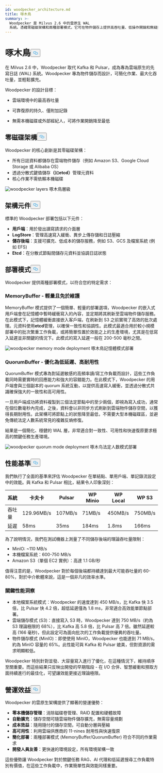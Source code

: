 ```yaml
---
id: woodpecker_architecture.md
title: 啄木鳥
summary: >-
  Woodpecker 是 Milvus 2.6 中的雲原生 WAL
  系統。憑藉零磁碟架構和兩種部署模式，它可在物件儲存上提供高吞吐量、低操作開銷和無縫擴充能力。
---
```

<h1 id="Woodpecker" class="common-anchor-header">啄木鳥<button data-href="#Woodpecker" class="anchor-icon" translate="no">
      <svg translate="no"
        aria-hidden="true"
        focusable="false"
        height="20"
        version="1.1"
        viewBox="0 0 16 16"
        width="16"
      >
        <path
          fill="#0092E4"
          fill-rule="evenodd"
          d="M4 9h1v1H4c-1.5 0-3-1.69-3-3.5S2.55 3 4 3h4c1.45 0 3 1.69 3 3.5 0 1.41-.91 2.72-2 3.25V8.59c.58-.45 1-1.27 1-2.09C10 5.22 8.98 4 8 4H4c-.98 0-2 1.22-2 2.5S3 9 4 9zm9-3h-1v1h1c1 0 2 1.22 2 2.5S13.98 12 13 12H9c-.98 0-2-1.22-2-2.5 0-.83.42-1.64 1-2.09V6.25c-1.09.53-2 1.84-2 3.25C6 11.31 7.55 13 9 13h4c1.45 0 3-1.69 3-3.5S14.5 6 13 6z"
        ></path>
      </svg>
    </button></h1><p>在 Milvus 2.6 中，Woodpecker 取代 Kafka 和 Pulsar，成為專為雲端原生的先寫日誌 (WAL) 系統。Woodpecker 專為物件儲存而設計，可簡化作業、最大化吞吐量，並輕鬆擴充。</p>
<p>Woodpecker 的設計目標：</p>
<ul>
<li><p>雲端環境中的最高吞吐量</p></li>
<li><p>可靠復原的持久、僅附加記錄</p></li>
<li><p>無需本機磁碟或外部經紀人，可將作業開銷降至最低</p></li>
</ul>
<h2 id="Zero-disk-architecture" class="common-anchor-header">零磁碟架構<button data-href="#Zero-disk-architecture" class="anchor-icon" translate="no">
      <svg translate="no"
        aria-hidden="true"
        focusable="false"
        height="20"
        version="1.1"
        viewBox="0 0 16 16"
        width="16"
      >
        <path
          fill="#0092E4"
          fill-rule="evenodd"
          d="M4 9h1v1H4c-1.5 0-3-1.69-3-3.5S2.55 3 4 3h4c1.45 0 3 1.69 3 3.5 0 1.41-.91 2.72-2 3.25V8.59c.58-.45 1-1.27 1-2.09C10 5.22 8.98 4 8 4H4c-.98 0-2 1.22-2 2.5S3 9 4 9zm9-3h-1v1h1c1 0 2 1.22 2 2.5S13.98 12 13 12H9c-.98 0-2-1.22-2-2.5 0-.83.42-1.64 1-2.09V6.25c-1.09.53-2 1.84-2 3.25C6 11.31 7.55 13 9 13h4c1.45 0 3-1.69 3-3.5S14.5 6 13 6z"
        ></path>
      </svg>
    </button></h2><p>Woodpecker 的核心創新是其零磁碟架構：</p>
<ul>
<li>所有日誌資料都儲存在雲端物件儲存（例如 Amazon S3、Google Cloud Storage 或 Alibaba OS）</li>
<li>透過分散式鍵值儲存<strong>（</strong>如<strong>etcd）</strong>管理元資料</li>
<li>核心作業不需依賴本機磁碟</li>
</ul>
<p>
  
   <span class="img-wrapper"> <img translate="no" src="/docs/v2.6.x/assets/woodpecker_layers.png" alt="woodpecker layers" class="doc-image" id="woodpecker-layers" />
   </span> <span class="img-wrapper"> <span>啄木鳥層級</span> </span></p>
<h2 id="Architecture-components" class="common-anchor-header">架構元件<button data-href="#Architecture-components" class="anchor-icon" translate="no">
      <svg translate="no"
        aria-hidden="true"
        focusable="false"
        height="20"
        version="1.1"
        viewBox="0 0 16 16"
        width="16"
      >
        <path
          fill="#0092E4"
          fill-rule="evenodd"
          d="M4 9h1v1H4c-1.5 0-3-1.69-3-3.5S2.55 3 4 3h4c1.45 0 3 1.69 3 3.5 0 1.41-.91 2.72-2 3.25V8.59c.58-.45 1-1.27 1-2.09C10 5.22 8.98 4 8 4H4c-.98 0-2 1.22-2 2.5S3 9 4 9zm9-3h-1v1h1c1 0 2 1.22 2 2.5S13.98 12 13 12H9c-.98 0-2-1.22-2-2.5 0-.83.42-1.64 1-2.09V6.25c-1.09.53-2 1.84-2 3.25C6 11.31 7.55 13 9 13h4c1.45 0 3-1.69 3-3.5S14.5 6 13 6z"
        ></path>
      </svg>
    </button></h2><p>標準的 Woodpecker 部署包括以下元件：</p>
<ul>
<li><strong>用戶端</strong>：用於發出讀寫請求的介面層</li>
<li><strong>LogStore</strong>：管理高速寫入緩衝、異步上傳存儲和日誌壓縮</li>
<li><strong>儲存後端</strong>：支援可擴充、低成本的儲存服務，例如 S3、GCS 及檔案系統 (例如 EFS)</li>
<li><strong>Etcd</strong>：在分散式節點間儲存元資料並協調日誌狀態</li>
</ul>
<h2 id="Deployment-modes" class="common-anchor-header">部署模式<button data-href="#Deployment-modes" class="anchor-icon" translate="no">
      <svg translate="no"
        aria-hidden="true"
        focusable="false"
        height="20"
        version="1.1"
        viewBox="0 0 16 16"
        width="16"
      >
        <path
          fill="#0092E4"
          fill-rule="evenodd"
          d="M4 9h1v1H4c-1.5 0-3-1.69-3-3.5S2.55 3 4 3h4c1.45 0 3 1.69 3 3.5 0 1.41-.91 2.72-2 3.25V8.59c.58-.45 1-1.27 1-2.09C10 5.22 8.98 4 8 4H4c-.98 0-2 1.22-2 2.5S3 9 4 9zm9-3h-1v1h1c1 0 2 1.22 2 2.5S13.98 12 13 12H9c-.98 0-2-1.22-2-2.5 0-.83.42-1.64 1-2.09V6.25c-1.09.53-2 1.84-2 3.25C6 11.31 7.55 13 9 13h4c1.45 0 3-1.69 3-3.5S14.5 6 13 6z"
        ></path>
      </svg>
    </button></h2><p>Woodpecker 提供兩種部署模式，以符合您的特定需求：</p>
<h3 id="MemoryBuffer---Lightweight-and-maintenance-free" class="common-anchor-header">MemoryBuffer - 輕量且免於維護</h3><p>MemoryBuffer 模式提供了一個簡單、輕量的部署選項，Woodpecker 的嵌入式用戶端會在記憶體中暫時緩衝寫入的內容，並定期將其刷新至雲端物件儲存服務。在此模式下，記憶體緩衝直接嵌入客戶端，在刷新到 S3 之前實現了高效的批次處理。元資料使用<strong>etcd</strong>管理，以確保一致性和協調性。此模式最適合用於較小規模部署中的批次繁重工作負載，或將簡單性置於效能之上的生產環境，尤其是在低寫入延遲並非關鍵的情況下。此模式的寫入延遲一般在 200-500 毫秒之間。</p>
<p>
  
   <span class="img-wrapper"> <img translate="no" src="/docs/v2.6.x/assets/woodpecker_memorybuffer_mode_deployment.png" alt="woodpecker memory mode deployment" class="doc-image" id="woodpecker-memory-mode-deployment" />
   </span> <span class="img-wrapper"> <span>啄木鳥記憶體模式部署</span> </span></p>
<h3 id="QuorumBuffer---Optimized-for-low-latency-high-durability" class="common-anchor-header">QuorumBuffer - 優化為低延遲、高耐用性</h3><p>QuorumBuffer 模式專為對延遲敏感的高頻率讀/寫工作負載而設計，這些工作負載同時需要實時的回應能力和強大的容錯能力。在此模式下，Woodpecker 的用戶端會與三個副本的 quorum 系統互動，以提供高速寫入緩衝，並透過分散式共識確保強大的一致性和高可用性。</p>
<p>一旦用戶端成功將資料複製到三個法定節點中的至少兩個，即視為寫入成功，通常在個位數毫秒內完成，之後，資料會以非同步方式刷新到雲端物件儲存空間，以獲得長期耐用性。此架構可將節點上的狀態降至最低，不需要大型本機磁碟區，並避免傳統法定人數系統常見的複雜反熵修復。</p>
<p>結果是一個簡化、穩健的 WAL 層，非常適合對一致性、可用性和快速復原要求極高的關鍵任務生產環境。</p>
<p>
  
   <span class="img-wrapper"> <img translate="no" src="/docs/v2.6.x/assets/woodpecker_quorumbuffer_mode_deployment.png" alt="woodpecker quorum mode deployment" class="doc-image" id="woodpecker-quorum-mode-deployment" />
   </span> <span class="img-wrapper"> <span>啄木鸟法定人数模式部署</span> </span></p>
<h2 id="Performance-benchmarks" class="common-anchor-header">性能基準<button data-href="#Performance-benchmarks" class="anchor-icon" translate="no">
      <svg translate="no"
        aria-hidden="true"
        focusable="false"
        height="20"
        version="1.1"
        viewBox="0 0 16 16"
        width="16"
      >
        <path
          fill="#0092E4"
          fill-rule="evenodd"
          d="M4 9h1v1H4c-1.5 0-3-1.69-3-3.5S2.55 3 4 3h4c1.45 0 3 1.69 3 3.5 0 1.41-.91 2.72-2 3.25V8.59c.58-.45 1-1.27 1-2.09C10 5.22 8.98 4 8 4H4c-.98 0-2 1.22-2 2.5S3 9 4 9zm9-3h-1v1h1c1 0 2 1.22 2 2.5S13.98 12 13 12H9c-.98 0-2-1.22-2-2.5 0-.83.42-1.64 1-2.09V6.25c-1.09.53-2 1.84-2 3.25C6 11.31 7.55 13 9 13h4c1.45 0 3-1.69 3-3.5S14.5 6 13 6z"
        ></path>
      </svg>
    </button></h2><p>我們執行了全面的基準來評估 Woodpecker 在單結點、單用戶端、單記錄流設定中的效能。與 Kafka 和 Pulsar 相比，結果令人印象深刻：</p>
<table>
<thead>
<tr><th>系統</th><th>卡夫卡</th><th>Pulsar</th><th>WP Minio</th><th>WP Local</th><th>WP S3</th></tr>
</thead>
<tbody>
<tr><td>吞吐量</td><td>129.96MB/s</td><td>107MB/s</td><td>71MB/s</td><td>450MB/s</td><td>750MB/s</td></tr>
<tr><td>延遲</td><td>58ms</td><td>35ms</td><td>184ms</td><td>1.8ms</td><td>166ms</td></tr>
</tbody>
</table>
<p>為了說明情況，我們在測試機器上測量了不同儲存後端的理論吞吐量限制：</p>
<ul>
<li>MinIO: ~110 MB/s</li>
<li>本機檔案系統：600-750 MB/s</li>
<li>Amazon S3（單個 EC2 實例）：高達 1.1 GB/秒</li>
</ul>
<p>值得注意的是，Woodpecker 對於每個後端都持續達到最大可能吞吐量的 60-80%，對於中介軟體來說，這是一個非凡的效率水準。</p>
<h3 id="Key-performance-insights" class="common-anchor-header">關鍵性能洞察</h3><ul>
<li>本地檔案系統模式：Woodpecker 的速度達到 450 MB/s，比 Kafka 快 3.5 倍，比 Pulsar 快 4.2 倍，超低延遲僅為 1.8 ms，非常適合高效能單節點部署。</li>
<li>雲端儲存模式 (S3)：直接寫入 S3 時，Woodpecker 達到 750 MB/s（約為 S3 理論極限的 68%），比 Kafka 高 5.8 倍，比 Pulsar 高 7 倍。雖然延遲較高 (166 毫秒)，但此設定可為面向批次的工作負載提供優異的吞吐量。</li>
<li>物件儲存模式 (MinIO)：即使使用 MinIO，Woodpecker 也能達到 71 MB/s，約為 MinIO 容量的 65%。此性能可與 Kafka 和 Pulsar 媲美，但對資源的需求明顯較低。</li>
</ul>
<p>Woodpecker 特別針對並發、大容量寫入進行了優化，在這種情況下，維持順序至關重要。而這些結果只反映出開發的早期階段 - 在 I/O 合併、智慧緩衝和預取方面持續進行的最佳化，可望讓效能更接近理論極限。</p>
<h2 id="Operational-benefits" class="common-anchor-header">營運效益<button data-href="#Operational-benefits" class="anchor-icon" translate="no">
      <svg translate="no"
        aria-hidden="true"
        focusable="false"
        height="20"
        version="1.1"
        viewBox="0 0 16 16"
        width="16"
      >
        <path
          fill="#0092E4"
          fill-rule="evenodd"
          d="M4 9h1v1H4c-1.5 0-3-1.69-3-3.5S2.55 3 4 3h4c1.45 0 3 1.69 3 3.5 0 1.41-.91 2.72-2 3.25V8.59c.58-.45 1-1.27 1-2.09C10 5.22 8.98 4 8 4H4c-.98 0-2 1.22-2 2.5S3 9 4 9zm9-3h-1v1h1c1 0 2 1.22 2 2.5S13.98 12 13 12H9c-.98 0-2-1.22-2-2.5 0-.83.42-1.64 1-2.09V6.25c-1.09.53-2 1.84-2 3.25C6 11.31 7.55 13 9 13h4c1.45 0 3-1.69 3-3.5S14.5 6 13 6z"
        ></path>
      </svg>
    </button></h2><p>Woodpecker 的雲原生架構提供了顯著的營運優勢：</p>
<ul>
<li><strong>零本機儲存管理</strong>：消除磁碟卷管理、RAID 配置和硬體故障</li>
<li><strong>自動擴充</strong>：儲存空間可隨雲端物件儲存擴充，無需容量規劃</li>
<li><strong>成本效益</strong>：隨用隨付的儲存空間，可自動分層與壓縮</li>
<li><strong>高可用性</strong>：利用雲端供應商的 11-nines 耐用性與快速復原</li>
<li><strong>簡化部署</strong>：兩種部署模式 (MemoryBuffer/QuorumBuffer) 符合不同的作業需求</li>
<li><strong>開發人員友善</strong>：更快速的環境設定，所有環境架構一致</li>
</ul>
<p>這些優勢讓 Woodpecker 對於關鍵任務 RAG、AI 代理和低延遲搜尋工作負載特別有價值，在這些工作負載中，作業簡單性與效能同樣重要。</p>
